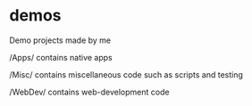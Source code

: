 # demos
Demo projects made by me

/Apps/ contains native apps

/Misc/ contains miscellaneous code such as scripts and testing

/WebDev/ contains web-development code

